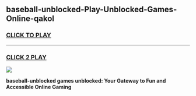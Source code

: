 
## baseball-unblocked-Play-Unblocked-Games-Online-qakol
<h3>
<a href="https://premium76.site?title=baseball-unblocked&ref=25A">CLICK TO PLAY</a></h3>
<hr>

<h3>
<a href="https://premium76.site?title=baseball-unblocked&ref=25A">CLICK 2 PLAY</a>
  
</h3>

<a href="https://premium76.site?title=baseball-unblocked&ref=25A"><img src="https://clearcache.store/games.png"></a>


**baseball-unblocked games unblocked: Your Gateway to Fun and Accessible Online Gaming**
